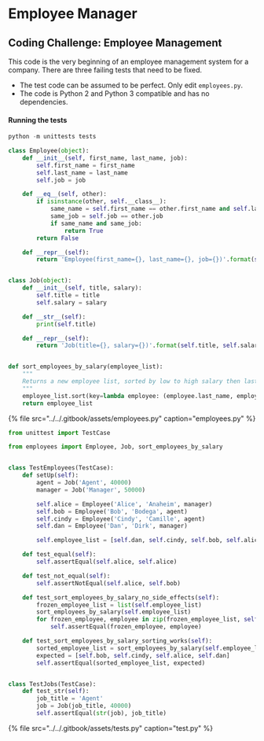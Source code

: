 # Employee Manager

## Coding Challenge: Employee Management

This code is the very beginning of an employee management system for a company. There are three failing tests that need to be fixed.

* The test code can be assumed to be perfect. Only edit `employees.py`.
* The code is Python 2 and Python 3 compatible and has no dependencies.

#### Running the tests

```py
python -m unittests tests

```



```python
class Employee(object):
    def __init__(self, first_name, last_name, job):
        self.first_name = first_name
        self.last_name = last_name
        self.job = job

    def __eq__(self, other):
        if isinstance(other, self.__class__):
            same_name = self.first_name == other.first_name and self.last_name == other.last_name
            same_job = self.job == other.job
            if same_name and same_job:
                return True
        return False

    def __repr__(self):
        return 'Employee(first_name={}, last_name={}, job={})'.format(self.first_name, self.last_name, repr(self.job))


class Job(object):
    def __init__(self, title, salary):
        self.title = title
        self.salary = salary

    def __str__(self):
        print(self.title)

    def __repr__(self):
        return 'Job(title={}, salary={})'.format(self.title, self.salary)


def sort_employees_by_salary(employee_list):
    """
    Returns a new employee list, sorted by low to high salary then last_name
    """
    employee_list.sort(key=lambda employee: (employee.last_name, employee.job.salary))
    return employee_list

```

{% file src="../../.gitbook/assets/employees.py" caption="employees.py" %}

```python
from unittest import TestCase

from employees import Employee, Job, sort_employees_by_salary


class TestEmployees(TestCase):
    def setUp(self):
        agent = Job('Agent', 40000)
        manager = Job('Manager', 50000)

        self.alice = Employee('Alice', 'Anaheim', manager)
        self.bob = Employee('Bob', 'Bodega', agent)
        self.cindy = Employee('Cindy', 'Camille', agent)
        self.dan = Employee('Dan', 'Dirk', manager)

        self.employee_list = [self.dan, self.cindy, self.bob, self.alice]

    def test_equal(self):
        self.assertEqual(self.alice, self.alice)

    def test_not_equal(self):
        self.assertNotEqual(self.alice, self.bob)

    def test_sort_employees_by_salary_no_side_effects(self):
        frozen_employee_list = list(self.employee_list)
        sort_employees_by_salary(self.employee_list)
        for frozen_employee, employee in zip(frozen_employee_list, self.employee_list):
            self.assertEqual(frozen_employee, employee)

    def test_sort_employees_by_salary_sorting_works(self):
        sorted_employee_list = sort_employees_by_salary(self.employee_list)
        expected = [self.bob, self.cindy, self.alice, self.dan]
        self.assertEqual(sorted_employee_list, expected)


class TestJobs(TestCase):
    def test_str(self):
        job_title = 'Agent'
        job = Job(job_title, 40000)
        self.assertEqual(str(job), job_title)

```

{% file src="../../.gitbook/assets/tests.py" caption="test.py" %}



